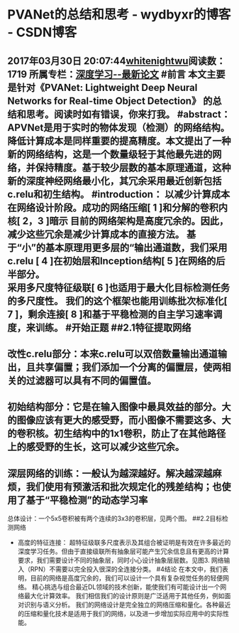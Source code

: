# PVANet的总结和思考 - wydbyxr的博客 - CSDN博客
2017年03月30日 20:07:44[whitenightwu](https://me.csdn.net/wydbyxr)阅读数：1719
所属专栏：[深度学习--最新论文](https://blog.csdn.net/column/details/23683.html)
#前言
本文主要是针对《PVANet: Lightweight Deep Neural Networks for Real-time Object Detection》
的总结和思考。阅读时如有错误，你来打我。
#abstract：
APVNet是用于实时的物体发现（检测）的网络结构。
降低计算成本是同样重要的提高精度。本文提出了一种新的网络结构，这是一个数量级轻于其他最先进的网络，并保持精度。基于较少层数的基本原理通道，这种新的深度神经网络最小化，其冗余采用最近创新包括c.relu和初生结构。
#introduction：
以减少计算成本在网络设计阶段。成功的网络压缩[ 1 ]和分解的卷积内核[ 2，3 ]暗示
目前的网络架构是高度冗余的。因此，减少这些冗余是减少计算成本的直接方法。
基于“小”的基本原理用更多层的“输出通道数，我们采用c.relu [ 4 ]在初始层和Inception结构[ 5 ]在网络的后半部分。		
采用多尺度特征级联[ 6 ]也适用于最大化目标检测任务的多尺度性。
我们的这个框架也能用训练批次标准化[ 7 ]，剩余连接[ 8 ]和基于平稳检测的自主学习速率调度，来训练。
#开始正题
##2.1特征提取网络
- 
改性c.relu部分：本来c.relu可以双倍数量输出通道输出，且共享偏置；我们添加一个分离的偏置层，使两相关的过滤器可以具有不同的偏置值。
- 
初始结构部分：它是在输入图像中最具效益的部分。大的图像应该有更大的感受野，而小图像不需要这多、大的卷积核。初生结构中的1x1卷积，防止了在其他路径上的感受野的生长，这可以减少这些冗余。
- 
深层网络的训练：一般认为越深越好。解决越深越麻烦，我们使用有预激活和批次规定化的残差结构；也使用了基于“平稳检测”的动态学习率
- 
总体设计：一个5x5卷积被有两个连续的3x3的卷积层，见两个图。
##2.2目标检测网络
- 高度的特征连接：
超特征级联多尺度表示及其组合被证明是有效在许多最近的深度学习任务。但由于直接级联所有抽象层可能产生冗余信息且有更高的计算要求，我们需要设计不同的抽象层，同时小心设计抽象层层数。见图3.
网络输入（RPN）不需要以完全投入很深的全连接分类。
#4结论
在本文中，我们表明，目前的网络是高度冗余的，我们可以设计一个具有复杂视觉任务的轻便网络。
精心挑选与组合最近DL领域的技术创新，能使我们有可能设计出一个网络最大化计算效率。
我们相信我们的设计原则是广泛适用于其他任务，例如面对识别与语义分析。
我们的网络设计是完全独立的网络压缩和量化。各种最近的压缩和量化技术是适用于我们的网络，以及进一步增加实际应用中的实际性能。

